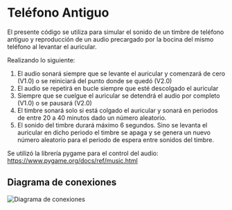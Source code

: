 # Teléfono Antiguo

El presente código se utiliza para simular el sonido de un timbre de teléfono antiguo y reproducción de un audio precargado por la bocina del mismo teléfono al levantar el auricular. 

Realizando lo siguiente:

<ol>
  <li>El audio sonará siempre que se levante el auricular y comenzará de cero (V1.0) o se reiniciará del punto donde se quedó (V2.0)</li>
  <li>El audio se repetirá en bucle siempre que esté descolgado el auricular</li>
  <li>Siempre que se cuelgue el auricular se detendrá el audio por completo (V1.0) o se pausará (V2.0)</li>
  <li>El timbre sonará solo si está colgado el auricular y sonará en periodos de entre 20 a 40 minutos dado un número aleatorio.</li>
  <li>El sonido del timbre durará máximo 6 segundos. Sino se levanta el auricular en dicho periodo el timbre se apaga y se genera un nuevo número aleatorio para el periodo de espera entre sonidos del timbre.</li>
</ol>

Se utilizó la librería pygame para el control del audio:
https://www.pygame.org/docs/ref/music.html

<h2>Diagrama de conexiones</h2>


![Diagrama de conexiones](https://github.com/user-attachments/assets/5e895e54-00aa-461b-adfa-26c678601232)

